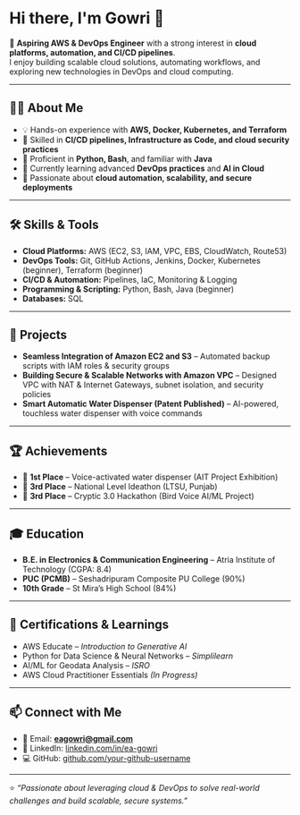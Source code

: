 # Hi there, I'm Gowri 👋  

🚀 **Aspiring AWS & DevOps Engineer** with a strong interest in **cloud platforms, automation, and CI/CD pipelines**.  
I enjoy building scalable cloud solutions, automating workflows, and exploring new technologies in DevOps and cloud computing.  

---

## 🧑‍💻 About Me
- 💡 Hands-on experience with **AWS, Docker, Kubernetes, and Terraform**  
- 🔄 Skilled in **CI/CD pipelines, Infrastructure as Code, and cloud security practices**  
- 🐍 Proficient in **Python, Bash**, and familiar with **Java**  
- 🌱 Currently learning advanced **DevOps practices** and **AI in Cloud**  
- 🎯 Passionate about **cloud automation, scalability, and secure deployments**  

---

## 🛠️ Skills & Tools
- **Cloud Platforms:** AWS (EC2, S3, IAM, VPC, EBS, CloudWatch, Route53)  
- **DevOps Tools:** Git, GitHub Actions, Jenkins, Docker, Kubernetes (beginner), Terraform (beginner)  
- **CI/CD & Automation:** Pipelines, IaC, Monitoring & Logging  
- **Programming & Scripting:** Python, Bash, Java (beginner)  
- **Databases:** SQL  

---

## 📂 Projects
- **Seamless Integration of Amazon EC2 and S3** – Automated backup scripts with IAM roles & security groups  
- **Building Secure & Scalable Networks with Amazon VPC** – Designed VPC with NAT & Internet Gateways, subnet isolation, and security policies  
- **Smart Automatic Water Dispenser (Patent Published)** – AI-powered, touchless water dispenser with voice commands  

---

## 🏆 Achievements
- 🥇 **1st Place** – Voice-activated water dispenser (AIT Project Exhibition)  
- 🥉 **3rd Place** – National Level Ideathon (LTSU, Punjab)  
- 🥉 **3rd Place** – Cryptic 3.0 Hackathon (Bird Voice AI/ML Project)  

---

## 🎓 Education
- **B.E. in Electronics & Communication Engineering** – Atria Institute of Technology (CGPA: 8.4)  
- **PUC (PCMB)** – Seshadripuram Composite PU College (90%)  
- **10th Grade** – St Mira’s High School (84%)  

---

## 📜 Certifications & Learnings
- AWS Educate – *Introduction to Generative AI*  
- Python for Data Science & Neural Networks – *Simplilearn*  
- AI/ML for Geodata Analysis – *ISRO*  
- AWS Cloud Practitioner Essentials *(In Progress)*  

---

## 📫 Connect with Me
- 📧 Email: **eagowri@gmail.com**  
- 🔗 LinkedIn: [linkedin.com/in/ea-gowri](https://www.linkedin.com/in/ea-gowri/)  
- 💻 GitHub: [github.com/your-github-username](https://github.com/)  

---

⭐️ *“Passionate about leveraging cloud & DevOps to solve real-world challenges and build scalable, secure systems.”*  
